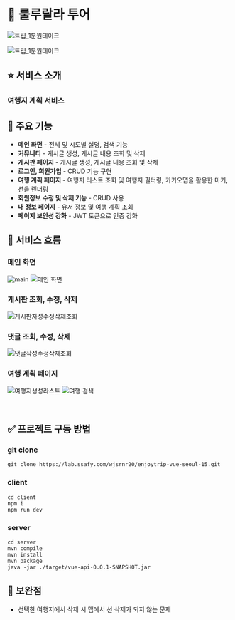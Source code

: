# 🚎 룰루랄라 투어
![트립_1분원테이크](https://github.com/JinHyeonBae/ssafy_enjoyTrip/assets/47708313/89969892-ecc1-4481-a8ac-fd0da0504b9e)
<!-- ## :dart: 우삼겹: 우리동네 맛집 삼겹줄 -->
<p align='center'>

</p>
<!-- 1d9GD-F2knr3Vmlr8i4U3MS1pUl6NN58C -->
<p align='center'>


<!-- https://github.com/Cosmopolitan777/Cosmopolitan/assets/127120819/ef5597c1-6383-4c63-bb26-f24e75d795e4 -->
![트립_1분원테이크](/uploads/1b97afcd261a1e7dee543e3ae8abec4f/트립_1분원테이크.gif)
<!-- https://github.com/Cosmopolitan777/Cosmopolitan/assets/127120819/595033d0-becd-4563-94b5-76929039107b -->

 
</p>

<!-- ## :mag_right: 기획 배경
-- 칵테일 레시피를 공유하는 서비스 -->
<!-- - 자치구별로 한눈에 맛집을 확인
- 맛집을 추천받고 또 추천도 할 수 있는 서비스 -->

## :star: 서비스 소개  
### 여행지 계획 서비스
<!-- ### 생생한 후기를 확인할 수 있습니다.
> -  -->

## :open_file_folder: 주요 기능
- **메인 화면** - 전체 및 시도별 설명, 검색 기능
- **커뮤니티** - 게시글 생성, 게시글 내용 조회 및 삭제
- **게시판 페이지** - 게시글 생성, 게시글 내용 조회 및 삭제
- **로그인, 회원가입** - CRUD 기능 구현
- **여행 계획 페이지** - 여행지 리스트 조회 및 여행지 필터링, 카카오맵을 활용한 마커, 선을 렌더링 
- **회원정보 수정 및 삭제 기능** - CRUD 사용
- **내 정보 페이지** - 유저 정보 및 여행 계획 조회
- **페이지 보안성 강화** - JWT 토큰으로 인증 강화



## :arrows_counterclockwise: 서비스 흐름

### 메인 화면
![main](https://github.com/JinHyeonBae/ssafy_enjoyTrip/assets/47708313/557933b3-63d5-46f1-beb8-cb6a0cb6413d)
![메인 화면](https://github.com/JinHyeonBae/ssafy_enjoyTrip/assets/47708313/b690d6d6-b99c-44da-a8e9-f30eb84d0a0a)


### 게시판 조회, 수정, 삭제
![게시판자성수정삭제조회](https://github.com/JinHyeonBae/ssafy_enjoyTrip/assets/47708313/92314ebf-f8af-4d64-974a-4dd194890453)
### 댓글 조회, 수정, 삭제
![댓글작성수정삭제조회](https://github.com/JinHyeonBae/ssafy_enjoyTrip/assets/47708313/dc3e049a-cf1a-4ad6-9ed5-f652b7cd26bc)

### 여행 계획 페이지
![여행지생성라스트](https://github.com/JinHyeonBae/ssafy_enjoyTrip/assets/47708313/413975d2-46c6-45d8-ae9a-e234d9771e8a)
![여행 검색](https://github.com/JinHyeonBae/ssafy_enjoyTrip/assets/47708313/b5a472e7-1aa4-41f1-80ff-da92139d9a3e)


<!-- <img width="800" alt="image" src="https://user-images.githubusercontent.com/61008837/227681564-b11c528d-f9c6-4740-a8e5-d5d68718ee13.png">
<img width="800" alt="image" src="https://user-images.githubusercontent.com/61008837/227681579-0b4730a5-43a9-4dfb-babd-50edd64c65fa.png">
<img width="800" alt="image" src="https://user-images.githubusercontent.com/61008837/227681589-afb888c6-e02d-46ec-85e0-8495d14221e2.png"> -->



<!-- <p align='center' width="800">https://user-images.githubusercontent.com/61008837/236637691-0bea1299-eb87-4318-8810-1b39b996f2c3.mp4</p> -->

<br/>

## :white_check_mark: 프로젝트 구동 방법 
### git clone
```
git clone https://lab.ssafy.com/wjsrnr20/enjoytrip-vue-seoul-15.git
```
### client

```
cd client
npm i
npm run dev
```

### server
```
cd server
mvn compile
mvn install
mvn package
java -jar ./target/vue-api-0.0.1-SNAPSHOT.jar
```

## :speech_balloon: 보완점
- 선택한 여행지에서 삭제 시 맵에서 선 삭제가 되지 않는 문제


